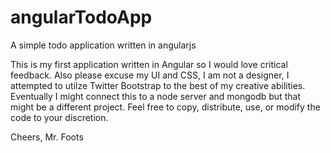 # angularTodoApp
A simple todo application written in angularjs

This is my first application written in Angular so I would love critical feedback. Also please excuse my UI and CSS, I am not a designer, I attempted to utilze Twitter Bootstrap to the best of my creative abilities.
Eventually I might connect this to a node server and mongodb but that might be a different project.
Feel free to copy, distribute, use, or modify the code to your discretion.

Cheers,
Mr. Foots
